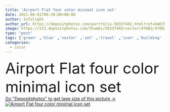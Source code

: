 ```yaml
---
title: 'Airport Flat four color minimal icon set'
date: 2021-06-01T06:39:00+00:00
author: Infolight
author_url: https://depositphotos.com/portfolio-50337402.html?ref=64678756
image: https://st2.depositphotos.com/thumbs/50337402/vector/47082/470828738/api_thumb_450.jpg?forcejpeg=true
type: "post"
tags: ['green' ,'blue' ,'vector' ,'set' ,'travel' ,'icon' ,'building' ,'flat' ,'logo' ,'airport' ,'minimal' ,'eps' ,'premium' ,'air traffic' ,'control tower' ,'architecture and city' ]
categories: 
  - color
---
```

<div aling="center">
            <font size="60"> Airport Flat four color minimal icon set</font>   
</div>
<div>
    <a href='https://st2.depositphotos.com/thumbs/50337402/vector/47082/470828738/api_thumb_450.jpg?forcejpeg=true?ref=64678756' target=_blank > Go "Depositphotos" to get lage size of this picture ->
        <img href='https://st2.depositphotos.com/thumbs/50337402/vector/47082/470828738/api_thumb_450.jpg?forcejpeg=true?ref=64678756' src='https://st2.depositphotos.com/50337402/47082/v/950/depositphotos_470828738-stock-illustration-airport-flat-four-color-minimal.jpg?forcejpeg=true' alt='Airport Flat four color minimal icon set' >
    </a>
</div>
